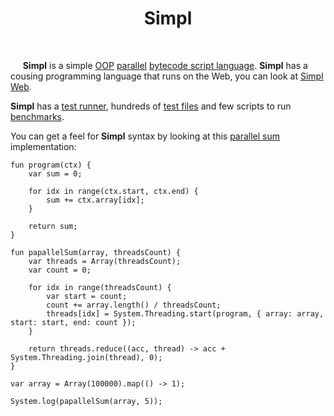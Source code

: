 <h1 align="center">Simpl</h1>

<br>

<p>&nbsp;&nbsp;&nbsp;&nbsp; <b>Simpl</b> is a simple <a href="https://en.wikipedia.org/wiki/Object-oriented_programming" target="_blank">OOP</a> <a href="https://en.wikipedia.org/wiki/Parallel_computing" target="_blank">parallel</a> <a href="https://dev.to/lexplt/understanding-bytecode-interpreters-eig" target="_blank">bytecode script language</a>. <b>Simpl</b> has a cousing programming language that runs on the Web, you can look at <a href="https://github.com/saymow/simpl-web" target="_blank">Simpl Web</a>.</p>

<p><b>Simpl</b> has a <a href="https://github.com/saymow/simpl/tree/master/tests-runner/src" target="_blank">test runner</a>, hundreds of <a href="https://github.com/saymow/simpl/blob/master/tests/language/ternary-operator.simpl" target="_blank">test files</a> and few scripts to run <a href="https://github.com/saymow/simpl/blob/master/tests/benchmark/lexer.simpl" target="_blank">benchmarks</a>.</p>

<p>You can get a feel for <b>Simpl</b> syntax by looking at this <a href="https://reference.wolfram.com/language/ref/ParallelSum.html" target="_blank">parallel sum</a> implementation: </p>

```
fun program(ctx) {
    var sum = 0;

    for idx in range(ctx.start, ctx.end) {
        sum += ctx.array[idx];
    }

    return sum;
}

fun papallelSum(array, threadsCount) {
    var threads = Array(threadsCount);
    var count = 0;

    for idx in range(threadsCount) {
        var start = count;
        count += array.length() / threadsCount;
        threads[idx] = System.Threading.start(program, { array: array, start: start, end: count });
    } 

    return threads.reduce((acc, thread) -> acc + System.Threading.join(thread), 0);
}

var array = Array(100000).map(() -> 1);

System.log(papallelSum(array, 5));
```
